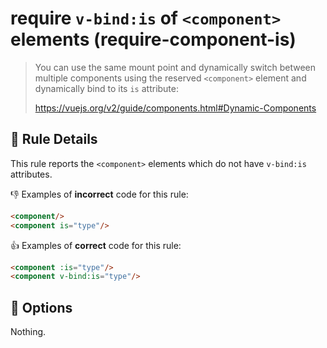# require `v-bind:is` of `<component>` elements (require-component-is)

> You can use the same mount point and dynamically switch between multiple components using the reserved `<component>` element and dynamically bind to its `is` attribute:
>
> https://vuejs.org/v2/guide/components.html#Dynamic-Components

## :book: Rule Details

This rule reports the `<component>` elements which do not have `v-bind:is` attributes.

:-1: Examples of **incorrect** code for this rule:

```html
<component/>
<component is="type"/>
```

:+1: Examples of **correct** code for this rule:

```html
<component :is="type"/>
<component v-bind:is="type"/>
```

## :wrench: Options

Nothing.

